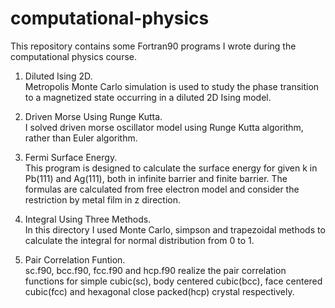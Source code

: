 # computational-physics

This repository contains some Fortran90 programs I wrote during the computational physics course.

1. Diluted Ising 2D.      
   Metropolis Monte Carlo simulation is used to study the phase transition to a magnetized state occurring in a diluted 2D Ising model.

2. Driven Morse Using Runge Kutta.       
   I solved driven morse oscillator model using Runge Kutta algorithm, rather than Euler algorithm.

3. Fermi Surface Energy.      
   This program is designed to calculate the surface energy for given k in Pb(111) and Ag(111), both in infinite barrier and finite barrier. The formulas are calculated from free electron model and consider the restriction by metal film in z direction.

4. Integral Using Three Methods.     
   In this directory I used Monte Carlo, simpson and trapezoidal methods to calculate the integral for normal distribution from 0 to 1.

5. Pair Correlation Funtion.      
   sc.f90, bcc.f90, fcc.f90 and hcp.f90 realize the pair correlation functions for simple cubic(sc), body centered cubic(bcc), face centered cubic(fcc) and hexagonal close packed(hcp) crystal respectively.
